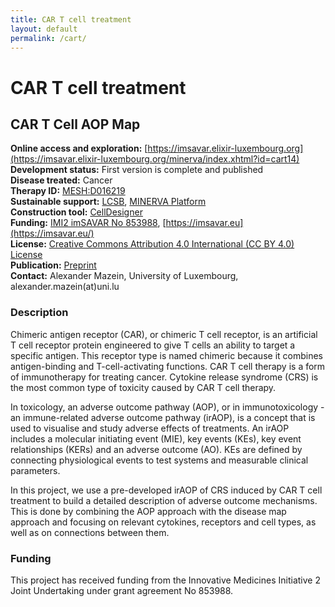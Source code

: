 ```yaml
---
title: CAR T cell treatment
layout: default
permalink: /cart/
---
```


# CAR T cell treatment
## CAR T Cell AOP Map

**Online access and exploration:** [https://imsavar.elixir-luxembourg.org](https://imsavar.elixir-luxembourg.org/minerva/index.xhtml?id=cart14)  
**Development status:** First version is complete and published  
**Disease treated:** Cancer  
**Therapy ID:** [MESH:D016219](https://www.ncbi.nlm.nih.gov/mesh/D016219)  
**Sustainable support:** [LCSB](http://wwwen.uni.lu/lcsb), [MINERVA Platform](https://minerva.pages.uni.lu/)  
**Construction tool:** [CellDesigner](https://www.celldesigner.org/)  
**Funding:** [IMI2 imSAVAR No 853988](https://www.imi.europa.eu/projects-results/project-factsheets/imsavar), [https://imsavar.eu](https://imsavar.eu/)  
**License:** [Creative Commons Attribution 4.0 International (CC BY 4.0) License](https://creativecommons.org/licenses/by/4.0/)  
**Publication:** [Preprint](https://doi.org/10.1101/2023.03.21.533620)  
**Contact:** Alexander Mazein, University of Luxembourg, alexander.mazein(at)uni.lu  

### Description

Chimeric antigen receptor (CAR), or chimeric T cell receptor, is an artificial T cell receptor protein engineered to give T cells an ability to target a specific antigen. This receptor type is named chimeric because it combines antigen-binding and T-cell-activating functions. CAR T cell therapy is a form of immunotherapy for treating cancer. Cytokine release syndrome (CRS) is the most common type of toxicity caused by CAR T cell therapy. 

In toxicology, an adverse outcome pathway (AOP), or in immunotoxicology - an immune-related adverse outcome pathway (irAOP), is a concept that is used to visualise and study adverse effects of treatments. An irAOP includes a molecular initiating event (MIE), key events (KEs), key event relationships (KERs) and an adverse outcome (AO). KEs are defined by connecting physiological events to test systems and measurable clinical parameters.

In this project, we use a pre-developed irAOP of CRS induced by CAR T cell treatment to build a detailed description of adverse outcome mechanisms. This is done by combining the AOP approach with the disease map approach and focusing on relevant cytokines, receptors and cell types, as well as on connections between them.

### Funding

This project has received funding from the Innovative Medicines Initiative 2 Joint Undertaking under grant agreement No 853988.
